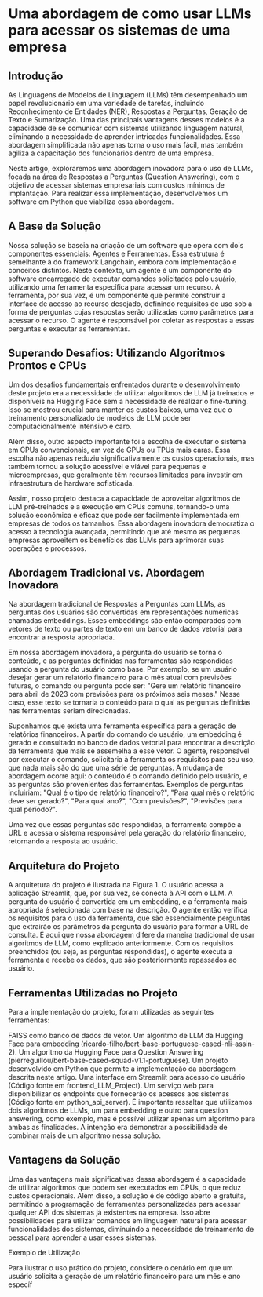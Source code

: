 # Uma abordagem de como usar LLMs para acessar os sistemas de uma empresa

## Introdução

As Linguagens de Modelos de Linguagem (LLMs) têm desempenhado um papel revolucionário em uma variedade de tarefas, incluindo Reconhecimento de Entidades (NER), Respostas a Perguntas, Geração de Texto e Sumarização. Uma das principais vantagens desses modelos é a capacidade de se comunicar com sistemas utilizando linguagem natural, eliminando a necessidade de aprender intricadas funcionalidades. Essa abordagem simplificada não apenas torna o uso mais fácil, mas também agiliza a capacitação dos funcionários dentro de uma empresa.

Neste artigo, exploraremos uma abordagem inovadora para o uso de LLMs, focada na área de Respostas a Perguntas (Question Answering), com o objetivo de acessar sistemas empresariais com custos mínimos de implantação. Para realizar essa implementação, desenvolvemos um software em Python que viabiliza essa abordagem.

## A Base da Solução

Nossa solução se baseia na criação de um software que opera com dois componentes essenciais: Agentes e Ferramentas. Essa estrutura é semelhante à do framework Langchain, embora com implementação e conceitos distintos. Neste contexto, um agente é um componente do software encarregado de executar comandos solicitados pelo usuário, utilizando uma ferramenta específica para acessar um recurso. A ferramenta, por sua vez, é um componente que permite construir a interface de acesso ao recurso desejado, definindo requisitos de uso sob a forma de perguntas cujas respostas serão utilizadas como parâmetros para acessar o recurso. O agente é responsável por coletar as respostas a essas perguntas e executar as ferramentas.

## Superando Desafios: Utilizando Algoritmos Prontos e CPUs

Um dos desafios fundamentais enfrentados durante o desenvolvimento deste projeto era a necessidade de utilizar algoritmos de LLM já treinados e disponíveis na Hugging Face sem a necessidade de realizar o fine-tuning. Isso se mostrou crucial para manter os custos baixos, uma vez que o treinamento personalizado de modelos de LLM pode ser computacionalmente intensivo e caro.

Além disso, outro aspecto importante foi a escolha de executar o sistema em CPUs convencionais, em vez de GPUs ou TPUs mais caras. Essa escolha não apenas reduziu significativamente os custos operacionais, mas também tornou a solução acessível e viável para pequenas e microempresas, que geralmente têm recursos limitados para investir em infraestrutura de hardware sofisticada.

Assim, nosso projeto destaca a capacidade de aproveitar algoritmos de LLM pré-treinados e a execução em CPUs comuns, tornando-o uma solução econômica e eficaz que pode ser facilmente implementada em empresas de todos os tamanhos. Essa abordagem inovadora democratiza o acesso à tecnologia avançada, permitindo que até mesmo as pequenas empresas aproveitem os benefícios das LLMs para aprimorar suas operações e processos.

## Abordagem Tradicional vs. Abordagem Inovadora

Na abordagem tradicional de Respostas a Perguntas com LLMs, as perguntas dos usuários são convertidas em representações numéricas chamadas embeddings. Esses embeddings são então comparados com vetores de texto ou partes de texto em um banco de dados vetorial para encontrar a resposta apropriada.

Em nossa abordagem inovadora, a pergunta do usuário se torna o conteúdo, e as perguntas definidas nas ferramentas são respondidas usando a pergunta do usuário como base. Por exemplo, se um usuário desejar gerar um relatório financeiro para o mês atual com previsões futuras, o comando ou pergunta pode ser: "Gere um relatório financeiro para abril de 2023 com previsões para os próximos seis meses." Nesse caso, esse texto se tornaria o conteúdo para o qual as perguntas definidas nas ferramentas seriam direcionadas.

Suponhamos que exista uma ferramenta específica para a geração de relatórios financeiros. A partir do comando do usuário, um embedding é gerado e consultado no banco de dados vetorial para encontrar a descrição da ferramenta que mais se assemelha a esse vetor. O agente, responsável por executar o comando, solicitaria à ferramenta os requisitos para seu uso, que nada mais são do que uma série de perguntas. A mudança de abordagem ocorre aqui: o conteúdo é o comando definido pelo usuário, e as perguntas são provenientes das ferramentas. Exemplos de perguntas incluiriam: "Qual é o tipo de relatório financeiro?", "Para qual mês o relatório deve ser gerado?", "Para qual ano?", "Com previsões?", "Previsões para qual período?".

Uma vez que essas perguntas são respondidas, a ferramenta compõe a URL e acessa o sistema responsável pela geração do relatório financeiro, retornando a resposta ao usuário.

## Arquitetura do Projeto

A arquitetura do projeto é ilustrada na Figura 1. O usuário acessa a aplicação Streamlit, que, por sua vez, se conecta à API com o LLM. A pergunta do usuário é convertida em um embedding, e a ferramenta mais apropriada é selecionada com base na descrição. O agente então verifica os requisitos para o uso da ferramenta, que são essencialmente perguntas que extrairão os parâmetros da pergunta do usuário para formar a URL de consulta. É aqui que nossa abordagem difere da maneira tradicional de usar algoritmos de LLM, como explicado anteriormente. Com os requisitos preenchidos (ou seja, as perguntas respondidas), o agente executa a ferramenta e recebe os dados, que são posteriormente repassados ao usuário.

## Ferramentas Utilizadas no Projeto

Para a implementação do projeto, foram utilizadas as seguintes ferramentas:

FAISS como banco de dados de vetor.
Um algoritmo de LLM da Hugging Face para embedding (ricardo-filho/bert-base-portuguese-cased-nli-assin-2).
Um algoritmo da Hugging Face para Question Answering (pierreguillou/bert-base-cased-squad-v1.1-portuguese).
Um projeto desenvolvido em Python que permite a implementação da abordagem descrita neste artigo.
Uma interface em Streamlit para acesso do usuário (Código fonte em frontend_LLM_Project).
Um serviço web para disponibilizar os endpoints que fornecerão os acessos aos sistemas (Código fonte em python_api_server).
É importante ressaltar que utilizamos dois algoritmos de LLMs, um para embedding e outro para question answering, como exemplo, mas é possível utilizar apenas um algoritmo para ambas as finalidades. A intenção era demonstrar a possibilidade de combinar mais de um algoritmo nessa solução.

## Vantagens da Solução

Uma das vantagens mais significativas dessa abordagem é a capacidade de utilizar algoritmos que podem ser executados em CPUs, o que reduz custos operacionais. Além disso, a solução é de código aberto e gratuita, permitindo a programação de ferramentas personalizadas para acessar qualquer API dos sistemas já existentes na empresa. Isso abre possibilidades para utilizar comandos em linguagem natural para acessar funcionalidades dos sistemas, diminuindo a necessidade de treinamento de pessoal para aprender a usar esses sistemas.

Exemplo de Utilização

Para ilustrar o uso prático do projeto, considere o cenário em que um usuário solicita a geração de um relatório financeiro para um mês e ano específ
